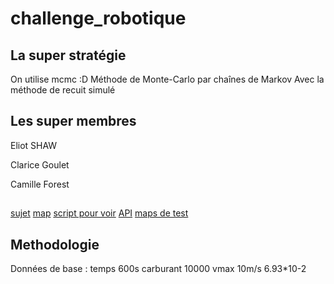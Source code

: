 # challenge_robotique
## La super stratégie
On utilise mcmc :D
Méthode de Monte-Carlo par chaînes de Markov
Avec la méthode de recuit simulé

## Les super membres
Eliot SHAW

Clarice Goulet

Camille Forest

##


[sujet](https://partage.imt.fr/index.php/s/morx7iCSEnpRKKJ)
[map](https://partage.imt.fr/index.php/s/BwXS9fkE95CxxMf)
[script pour voir](https://partage.imt.fr/index.php/s/CQ9bt2dmzt4efoN)
[API](https://partage.imt.fr/index.php/s/wbbfNLm3y4peL7k)
[maps de test](https://partage.imt.fr/index.php/s/B8rASYoAY5DDHDo)


## Methodologie

Données de base : 
temps 600s
carburant 10000
vmax 10m/s
6.93*10-2
